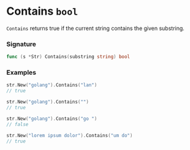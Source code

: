 # Contains `bool`

`Contains` returns true if the current string contains the given substring.

### Signature

```go
func (s *Str) Contains(substring string) bool
```

### Examples

```go
str.New("golang").Contains("lan")
// true

str.New("golang").Contains("")
// true

str.New("golang").Contains("go ")
// false

str.New("lorem ipsum dolor").Contains("um do")
// true

```
